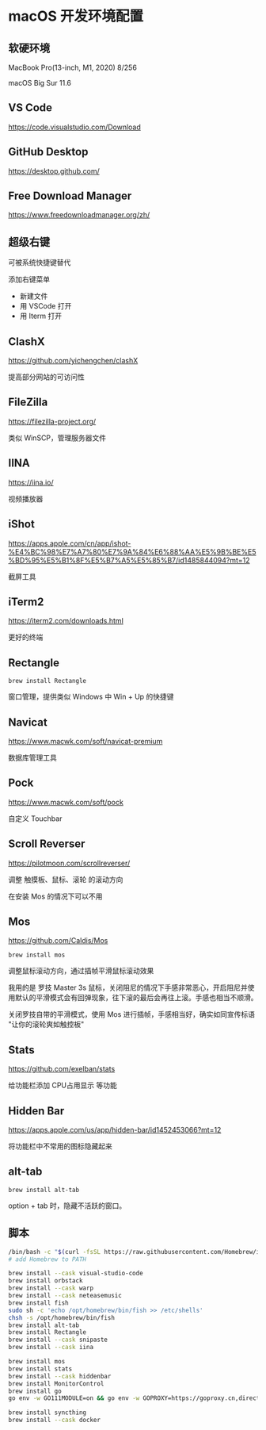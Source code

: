 # macOS 开发环境配置

## 软硬环境

MacBook Pro(13-inch, M1, 2020) 8/256

macOS Big Sur 11.6

## VS Code

<https://code.visualstudio.com/Download>

## GitHub Desktop

<https://desktop.github.com/>

## Free Download Manager

<https://www.freedownloadmanager.org/zh/>

## 超级右键

可被系统快捷键替代

添加右键菜单

- 新建文件
- 用 VSCode 打开
- 用 Iterm 打开

## ClashX

<https://github.com/yichengchen/clashX>

提高部分网站的可访问性

## FileZilla

<https://filezilla-project.org/>

类似 WinSCP，管理服务器文件

## IINA

<https://iina.io/>

视频播放器

## iShot

<https://apps.apple.com/cn/app/ishot-%E4%BC%98%E7%A7%80%E7%9A%84%E6%88%AA%E5%9B%BE%E5%BD%95%E5%B1%8F%E5%B7%A5%E5%85%B7/id1485844094?mt=12>

截屏工具

## iTerm2

<https://iterm2.com/downloads.html>

更好的终端

## Rectangle

`brew install Rectangle`

窗口管理，提供类似 Windows 中 Win + Up 的快捷键

## Navicat

<https://www.macwk.com/soft/navicat-premium>

数据库管理工具

## Pock

<https://www.macwk.com/soft/pock>

自定义 Touchbar

## Scroll Reverser

<https://pilotmoon.com/scrollreverser/>

调整 触摸板、鼠标、滚轮 的滚动方向

在安装 Mos 的情况下可以不用

## Mos

<https://github.com/Caldis/Mos>

`brew install mos`

调整鼠标滚动方向，通过插帧平滑鼠标滚动效果

我用的是 罗技 Master 3s 鼠标，关闭阻尼的情况下手感非常恶心，开启阻尼并使用默认的平滑模式会有回弹现象，往下滚的最后会再往上滚。手感也相当不顺滑。

关闭罗技自带的平滑模式，使用 Mos 进行插帧，手感相当好，确实如同宣传标语 "让你的滚轮爽如触控板"

## Stats

<https://github.com/exelban/stats>

给功能栏添加 CPU占用显示 等功能

## Hidden Bar

<https://apps.apple.com/us/app/hidden-bar/id1452453066?mt=12>

将功能栏中不常用的图标隐藏起来

## alt-tab

`brew install alt-tab`

option + tab 时，隐藏不活跃的窗口。

## 脚本

```sh
/bin/bash -c "$(curl -fsSL https://raw.githubusercontent.com/Homebrew/install/HEAD/install.sh)"
# add Homebrew to PATH

brew install --cask visual-studio-code
brew install orbstack
brew install --cask warp
brew install --cask neteasemusic
brew install fish
sudo sh -c 'echo /opt/homebrew/bin/fish >> /etc/shells'
chsh -s /opt/homebrew/bin/fish
brew install alt-tab
brew install Rectangle
brew install --cask snipaste
brew install --cask iina

brew install mos
brew install stats
brew install --cask hiddenbar
brew install MonitorControl
brew install go
go env -w GO111MODULE=on && go env -w GOPROXY=https://goproxy.cn,direct

brew install syncthing
brew install --cask docker
```
